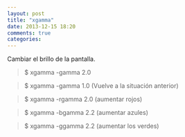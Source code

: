 ```yaml
---
layout: post
title: "xgamma"
date: 2013-12-15 18:20
comments: true
categories: 
---
```

Cambiar el brillo de la pantalla.

>$ xgamma -gamma 2.0

>$ xgamma -gamma 1.0 (Vuelve a la situación anterior)

>$ xgamma -rgamma 2.0 (aumentar rojos)

>$ xgamma -bgamma 2.2 (aumentar azules)

>$ xgamma -ggamma 2.2 (aumentar los verdes)


